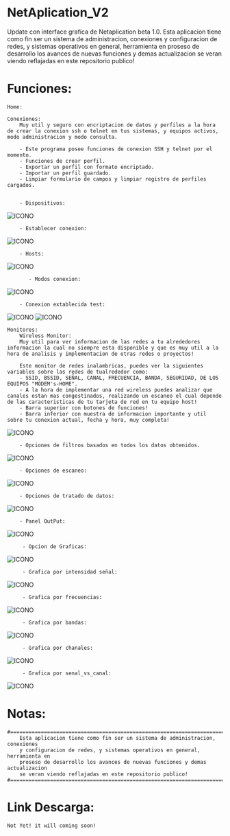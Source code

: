 # NetAplication_V2
 Update con interface grafica de Netaplication beta 1.0.
 Esta aplicacion tiene como fin ser un sistema de administracion, conexiones 
	y configuracion de redes, y sistemas operativos en general, herramienta en 
	proseso de desarrollo los avances de nuevas funciones y demas actualizacion 
	se veran viendo reflajadas en este repositorio publico!

# Funciones:
    Home:

    Conexiones: 
        Muy util y seguro con encriptacion de datos y perfiles a la hora de crear la conexion ssh o telnet en tus sistemas, y equipos activos, modo administracion y modo consulta.

        - Este programa posee funciones de conexion SSH y telnet por el momento.
        - Funciones de crear perfil.
        - Exportar un perfil con formato encriptado.
        - Importar un perfil guardado.
        - Limpiar formulario de campos y limpiar registro de perfiles cargados.


        - Dispositivos:
   ![ICONO](https://github.com/emerson199818/NetAplication_V2/blob/main/PROYECTO/DIAGRAMAS/Capturas/c_6.PNG)

        - Establecer conexion:
   ![ICONO](https://github.com/emerson199818/NetAplication_V2/blob/main/PROYECTO/DIAGRAMAS/Capturas/c_7.PNG)

        - Hosts:
   ![ICONO](https://github.com/emerson199818/NetAplication_V2.0/blob/main/PROYECTO%2FDIAGRAMAS%2FCapturas%2Fc_10.PNG)

           - Modos conexion:
   ![ICONO](https://github.com/emerson199818/NetAplication_V2/blob/main/PROYECTO/DIAGRAMAS/Capturas/c_11.PNG)

        - Conexion extablecida test:
   ![ICONO](https://github.com/emerson199818/NetAplication_V2/blob/main/PROYECTO/DIAGRAMAS/Capturas/c_12.PNG)
   ![ICONO](https://github.com/emerson199818/NetAplication_V2/blob/main/PROYECTO/DIAGRAMAS/Capturas/c_13.PNG)

    Monitores:
    	Wireless Monitor:
    	Muy util para ver informacion de las redes a tu alrededores informacion la cual no siempre esta disponible y que es muy util a la hora de analisis y implementacion de otras redes o proyectos!

    	Este monitor de redes inalambricas, puedes ver la siguientes variables sobre las redes de tualrededor como:
   		- SSID, BSSID, SEÑAL, CANAL, FRECUENCIA, BANDA, SEGURIDAD, DE LOS EQUIPOS "MODEM's-HOME".
   		- A la hora de implementar una red wireless puedes analizar que canales estan mas congestinados, realizando un escaneo el cual depende de las caracteristicas de tu tarjeta de red en tu equipo host!
   		- Barra superior con botones de funciones!
   		- Barra inferior con muestra de informacion importante y util sobre tu conexion actual, fecha y hora, muy completa!

   ![ICONO](https://github.com/emerson199818/NetAplication_V2/blob/main/PROYECTO/DIAGRAMAS/Capturas/w_4.PNG)
   
   		- Opciones de filtros basados en todos los datos obtenidos.
   ![ICONO](https://github.com/emerson199818/NetAplication_V2/blob/main/PROYECTO/DIAGRAMAS/Capturas/w_3.PNG)
   
   		- Opciones de escaneo:
   ![ICONO](https://github.com/emerson199818/NetAplication_V2/blob/main/PROYECTO/DIAGRAMAS/Capturas/w_1.PNG)
   
   		- Opciones de tratado de datos:
   ![ICONO](https://github.com/emerson199818/NetAplication_V2/blob/main/PROYECTO/DIAGRAMAS/Capturas/w_2.PNG)
   
   		- Panel OutPut:
   ![ICONO](https://github.com/emerson199818/NetAplication_V2.0/blob/main/PROYECTO%2FDIAGRAMAS%2FCapturas%2F1.PNG)

         - Opcion de Graficas:
   ![ICONO](https://github.com/emerson199818/NetAplication_V2/blob/main/PROYECTO/DIAGRAMAS/Capturas/g_1.PNG)

         - Grafica por intensidad señal:
   ![ICONO](https://github.com/emerson199818/NetAplication_V2/blob/main/PROYECTO/DIAGRAMAS/Capturas/g_2.PNG)

         - Grafica por frecuencias:
   ![ICONO](https://github.com/emerson199818/NetAplication_V2/blob/main/PROYECTO/DIAGRAMAS/Capturas/g_3.PNG)

         - Grafica por bandas:
   ![ICONO](https://github.com/emerson199818/NetAplication_V2/blob/main/PROYECTO/DIAGRAMAS/Capturas/g_4.PNG)

         - Grafica por chanales:
   ![ICONO](https://github.com/emerson199818/NetAplication_V2/blob/main/PROYECTO/DIAGRAMAS/Capturas/g_5.PNG)

         - Grafica por senal_vs_canal:
   ![ICONO](https://github.com/emerson199818/NetAplication_V2/blob/main/PROYECTO/DIAGRAMAS/Capturas/g_6.PNG)


# Notas:
    #===================================================================================#
    	Esta aplicacion tiene como fin ser un sistema de administracion, conexiones 
    	y configuracion de redes, y sistemas operativos en general, herramienta en 
    	proseso de desarrollo los avances de nuevas funciones y demas actualizacion 
    	se veran viendo reflajadas en este repositorio publico!
    #===================================================================================#

# Link Descarga:
    Not Yet! it will coming soon!

